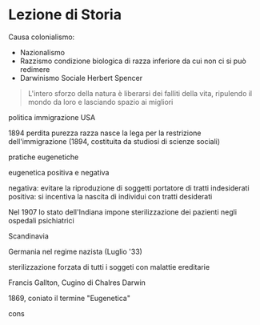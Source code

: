 # Lezione di Storia

Causa colonialismo:
* Nazionalismo
* Razzismo condizione biologica di razza inferiore da cui non ci si può redimere
* Darwinismo Sociale    Herbert Spencer
> L'intero sforzo della natura è liberarsi dei falliti della vita, ripulendo il mondo da loro e lasciando spazio ai migliori


politica immigrazione USA 

1894 
perdita purezza razza
nasce la lega per la restrizione dell'immigrazione (1894, costituita da studiosi di scienze sociali)


pratiche eugenetiche

eugenetica positiva e negativa

negativa: evitare la riproduzione di soggetti portatore di tratti indesiderati
positiva: si incentiva la nascita di individui con tratti desiderati


Nel 1907 lo stato dell'Indiana impone sterilizzazione dei pazienti negli ospedali psichiatrici



Scandinavia

Germania nel regime  nazista (Luglio '33)

sterilizzazione forzata di tutti i soggeti con malattie ereditarie

Francis Gallton, Cugino di Chalres Darwin

1869, coniato il termine "Eugenetica"


cons
<!--stackedit_data:
eyJoaXN0b3J5IjpbMTkyOTM5MTI5NSwtMTEyOTI3ODc3OCwyNT
I4NDAwMjksMTU0ODUxNDg3NF19
-->
